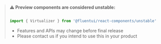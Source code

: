 <!-- Don't allow prettier to collapse code block into single line -->
<!-- prettier-ignore -->
> **⚠️ Preview components are considered unstable:**
>
> ```jsx
>
> import { Virtualizer } from '@fluentui/react-components/unstable';
>
> ```
>
> - Features and APIs may change before final release
> - Please contact us if you intend to use this in your product
